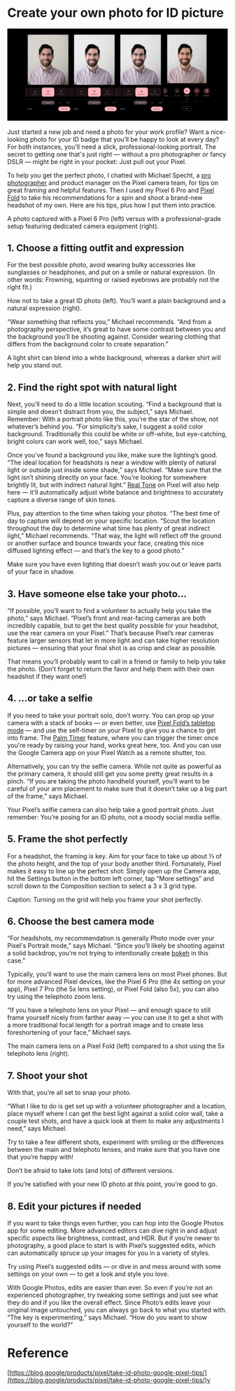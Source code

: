 # Create your own photo for ID picture

![webp](assets/pixel_headshots.jpg)

Just started a new job and need a photo for your work profile? Want a nice-looking photo for your ID badge that you’ll be happy to look at every day? For both instances, you'll need a slick, professional-looking portrait. The secret to getting one that's just right — without a pro photographer or fancy DSLR — might be right in your pocket: Just pull out your Pixel.

To help you get the perfect photo, I chatted with Michael Specht, a [pro photographer](https://www.michael-specht.com/) and product manager on the Pixel camera team, for tips on great framing and helpful features. Then I used my Pixel 6 Pro and [Pixel Fold](https://store.google.com/product/pixel_fold?utm_source=keyword&utm_medium=google_oo&utm_campaign=GS107607&utm_content=blog&hl=en-US) to take his recommendations for a spin and shoot a brand-new headshot of my own. Here are his tips, plus how I put them into practice.

A photo captured with a Pixel 6 Pro (left) versus with a professional-grade setup featuring dedicated camera equipment (right).

## **1. Choose a fitting outfit and expression**

For the best possible photo, avoid wearing bulky accessories like sunglasses or headphones, and put on a smile or natural expression. (In other words: Frowning, squinting or raised eyebrows are probably not the right fit.)

How not to take a great ID photo (left). You’ll want a plain background and a natural expression (right).

“Wear something that reflects you,” Michael recommends. “And from a photography perspective, it’s great to have some contrast between you and the background you’ll be shooting against. Consider wearing clothing that differs from the background color to create separation.”

A light shirt can blend into a white background, whereas a darker shirt will help you stand out.

## **2. Find the right spot with natural light**

Next, you’ll need to do a little location scouting. “Find a background that is simple and doesn’t distract from you, the subject,” says Michael. Remember: With a portrait photo like this, you’re the star of the show, not whatever’s behind you. “For simplicity’s sake, I suggest a solid color background. Traditionally this could be white or off-white, but eye-catching, bright colors can work well, too,” says Michael.

Once you’ve found a background you like, make sure the lighting’s good. “The ideal location for headshots is near a window with plenty of natural light or outside just inside some shade,” says Michael. “Make sure that the light isn’t shining directly on your face. You’re looking for somewhere brightly lit, but with indirect natural light.” [Real Tone](https://blog.google/products/search/monk-skin-tone-scale/) on Pixel will also help here — it’ll automatically adjust white balance and brightness to accurately capture a diverse range of skin tones.

Plus, pay attention to the time when taking your photos. “The best time of day to capture will depend on your specific location. “Scout the location throughout the day to determine what time has plenty of great indirect light,” Michael recommends. “That way, the light will reflect off the ground or another surface and bounce towards your face, creating this nice diffused lighting effect — and that’s the key to a good photo.”

Make sure you have even lighting that doesn’t wash you out or leave parts of your face in shadow.

## **3. Have someone else take your photo…**

“If possible, you’ll want to find a volunteer to actually help you take the photo,” says Michael. “Pixel’s front and rear-facing cameras are both incredibly capable, but to get the best quality possible for your headshot, use the rear camera on your Pixel.” That’s because Pixel’s rear cameras feature larger sensors that let in more light and can take higher resolution pictures — ensuring that your final shot is as crisp and clear as possible.

That means you’ll probably want to call in a friend or family to help you take the photo. (Don’t forget to return the favor and help them with their own headshot if they want one!)

## **4. …or take a selfie**

If you need to take your portrait solo, don’t worry. You can prop up your camera with a stack of books — or even better, use [Pixel Fold’s tabletop mode](https://blog.google/products/pixel/pixel-fold-review/) — and use the self-timer on your Pixel to give you a chance to get into frame. The [Palm Timer](https://blog.google/products/pixel/feature-drop-june-2023/) feature, where you can trigger the timer once you're ready by raising your hand, works great here, too. And you can use the Google Camera app on your Pixel Watch as a remote shutter, too.

Alternatively, you can try the selfie camera. While not quite as powerful as the primary camera, it should still get you some pretty great results in a pinch. “If you are taking the photo handheld yourself, you’ll want to be careful of your arm placement to make sure that it doesn’t take up a big part of the frame,” says Michael.

Your Pixel’s selfie camera can also help take a good portrait photo. Just remember: You’re posing for an ID photo, not a moody social media selfie.

## **5. Frame the shot perfectly**

For a headshot, the framing is key. Aim for your face to take up about ⅓ of the photo height, and the top of your body another third. Fortunately, Pixel makes it easy to line up the perfect shot: Simply open up the Camera app, hit the Settings button in the bottom left corner, tap “More settings” and scroll down to the Composition section to select a 3 x 3 grid type.

Caption: Turning on the grid will help you frame your shot perfectly.

## **6. Choose the best camera mode**

“For headshots, my recommendation is generally Photo mode over your Pixel's Portrait mode,” says Michael. “Since you’ll likely be shooting against a solid backdrop, you’re not trying to intentionally create [bokeh](https://en.wikipedia.org/wiki/Bokeh) in this case.”

Typically, you’ll want to use the main camera lens on most Pixel phones. But for more advanced Pixel devices, like the Pixel 6 Pro (the 4x setting on your app), Pixel 7 Pro (the 5x lens setting), or Pixel Fold (also 5x), you can also try using the telephoto zoom lens.

“If you have a telephoto lens on your Pixel — and enough space to still frame yourself nicely from farther away — you can use it to get a shot with a more traditional focal length for a portrait image and to create less foreshortening of your face,” Michael says.

The main camera lens on a Pixel Fold (left) compared to a shot using the 5x telephoto lens (right).

## **7. Shoot your shot**

With that, you’re all set to snap your photo.

“What I like to do is get set up with a volunteer photographer and a location, place myself where I can get the best light against a solid color wall, take a couple test shots, and have a quick look at them to make any adjustments I need,” says Michael.

Try to take a few different shots, experiment with smiling or the differences between the main and telephoto lenses, and make sure that you have one that you’re happy with!

Don’t be afraid to take lots (and lots) of different versions.

If you’re satisfied with your new ID photo at this point, you’re good to go.

## **8. Edit your pictures if needed**

If you want to take things even further, you can hop into the Google Photos app for some editing. More advanced editors can dive right in and adjust specific aspects like brightness, contrast, and HDR. But if you’re newer to photography, a good place to start is with Pixel’s suggested edits, which can automatically spruce up your images for you in a variety of styles.

Try using Pixel’s suggested edits — or dive in and mess around with some settings on your own — to get a look and style you love.

With Google Photos, edits are easier than ever. So even if you’re not an experienced photographer, try tweaking some settings and just see what they do and if you like the overall effect. Since Photo’s edits leave your original image untouched, you can always go back to what you started with. “The key is experimenting,” says Michael. “How do *you* want to show yourself to the world?”

# Reference

[https://blog.google/products/pixel/take-id-photo-google-pixel-tips/](https://blog.google/products/pixel/take-id-photo-google-pixel-tips/)y

